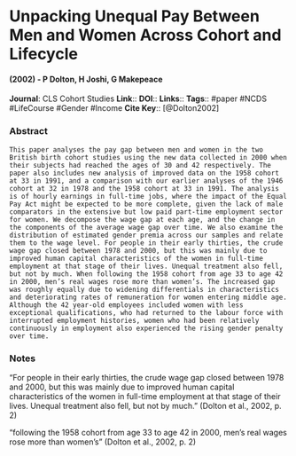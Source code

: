 # Unpacking Unequal Pay Between Men and Women Across Cohort and Lifecycle
#### (2002) - P Dolton, H Joshi, G Makepeace
**Journal**: CLS Cohort Studies
**Link**:: 
**DOI**:: 
**Links**:: 
**Tags**:: #paper #NCDS #LifeCourse #Gender #Income 
**Cite Key**:: [@Dolton2002]

### Abstract

```
This paper analyses the pay gap between men and women in the two British birth cohort studies using the new data collected in 2000 when their subjects had reached the ages of 30 and 42 respectively. The paper also includes new analysis of improved data on the 1958 cohort at 33 in 1991, and a comparison with our earlier analyses of the 1946 cohort at 32 in 1978 and the 1958 cohort at 33 in 1991. The analysis is of hourly earnings in full-time jobs, where the impact of the Equal Pay Act might be expected to be more complete, given the lack of male comparators in the extensive but low paid part-time employment sector for women. We decompose the wage gap at each age, and the change in the components of the average wage gap over time. We also examine the distribution of estimated gender premia across our samples and relate them to the wage level. For people in their early thirties, the crude wage gap closed between 1978 and 2000, but this was mainly due to improved human capital characteristics of the women in full-time employment at that stage of their lives. Unequal treatment also fell, but not by much. When following the 1958 cohort from age 33 to age 42 in 2000, men’s real wages rose more than women’s. The increased gap was roughly equally due to widening differentials in characteristics and deteriorating rates of remuneration for women entering middle age. Although the 42 year-old employees included women with less exceptional qualifications, who had returned to the labour force with interrupted employment histories, women who had been relatively continuously in employment also experienced the rising gender penalty over time.
```

### Notes

“For people in their early thirties, the crude wage gap closed between 1978 and 2000, but this was mainly due to improved human capital characteristics of the women in full-time employment at that stage of their lives. Unequal treatment also fell, but not by much.” (Dolton et al., 2002, p. 2)

“following the 1958 cohort from age 33 to age 42 in 2000, men’s real wages rose more than women’s” (Dolton et al., 2002, p. 2)